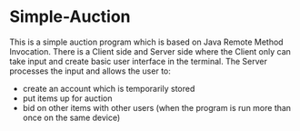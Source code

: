 # Simple-Auction
This is a simple auction program which is based on Java Remote Method Invocation. There is a Client side and Server side where the Client only can take input and create basic user interface in the terminal. The Server processes the input and allows the user to:
- create an account which is temporarily stored
- put items up for auction
- bid on other items with other users (when the program is run more than once on the same device)

